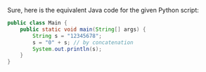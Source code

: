  Sure, here is the equivalent Java code for the given Python script:

```java
public class Main {
    public static void main(String[] args) {
        String s = "12345678";
        s = "0" + s; // by concatenation
        System.out.println(s);
    }
}
```
